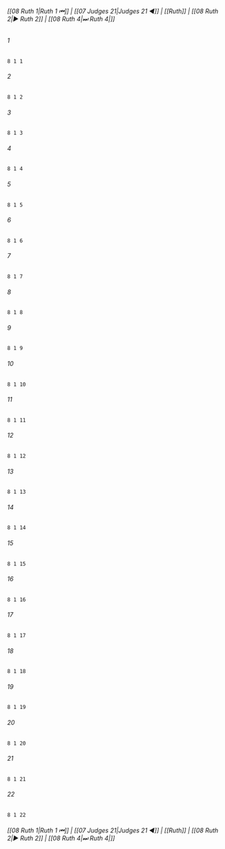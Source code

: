
###### [[08 Ruth 1|Ruth 1 ⏮]] | [[07 Judges 21|Judges 21 ◀]] | [[Ruth]] | [[08 Ruth 2|▶ Ruth 2]] | [[08 Ruth 4|⏭ Ruth 4|]]

###### 1
``` verse
8 1 1 
```
###### 2
``` verse
8 1 2 
```
###### 3
``` verse
8 1 3 
```
###### 4
``` verse
8 1 4 
```
###### 5
``` verse
8 1 5 
```
###### 6
``` verse
8 1 6 
```
###### 7
``` verse
8 1 7 
```
###### 8
``` verse
8 1 8 
```
###### 9
``` verse
8 1 9 
```
###### 10
``` verse
8 1 10 
```
###### 11
``` verse
8 1 11 
```
###### 12
``` verse
8 1 12 
```
###### 13
``` verse
8 1 13 
```
###### 14
``` verse
8 1 14 
```
###### 15
``` verse
8 1 15 
```
###### 16
``` verse
8 1 16 
```
###### 17
``` verse
8 1 17 
```
###### 18
``` verse
8 1 18 
```
###### 19
``` verse
8 1 19 
```
###### 20
``` verse
8 1 20 
```
###### 21
``` verse
8 1 21 
```
###### 22
``` verse
8 1 22 
```

###### [[08 Ruth 1|Ruth 1 ⏮]] | [[07 Judges 21|Judges 21 ◀]] | [[Ruth]] | [[08 Ruth 2|▶ Ruth 2]] | [[08 Ruth 4|⏭ Ruth 4|]]


